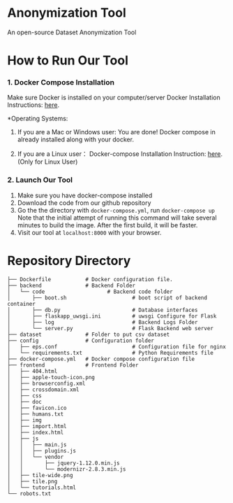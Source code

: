 # Anonymization Tool
An open-source Dataset Anonymization Tool

# How to Run Our Tool
### 1. Docker Compose Installation
Make sure Docker is installed on your computer/server 
Docker Installation Instructions: [here](https://docs.docker.com/engine/installation/).

*Operating Systems: 
1. If you are a Mac or Windows user:
You are done! Docker compose in already installed along with your docker.

2. If you are a Linux user：
Docker-compose Installation Instruction: [here](https://docs.docker.com/compose/install/). (Only for Linux User)

### 2. Launch Our Tool
1. Make sure you have docker-compose installed
2. Download the code from our github repository 
3. Go the the directory with `docker-compose.yml`, run `docker-compose up`
Note that the initial attempt of running this command will take several minutes to build the image. After the first build, it will be faster.
4. Visit our tool at `localhost:8000` with your browser.

# Repository Directory
```
├── Dockerfile           # Docker configuration file.
├── backend				 # Backend Folder
│   └── code					# Backend code folder
│       ├── boot.sh						# boot script of backend container
│       ├── db.py		 				# Database interfaces
│       ├── flaskapp_uwsgi.ini		    # uwsgi Configure for Flask 
│       ├── log			 				# Backend Logs Folder
│       └── server.py 					# Flask Backend web server
├── dataset				 # Folder to put csv dataset
├── config				 # Configuration folder
│   ├── eps.conf						# Configuration file for nginx
│   └── requirements.txt  				# Python Requirements file  
├── docker-compose.yml   # Docker compose configuration file
├── frontend			 # Frontend Folder
│   ├── 404.html
│   ├── apple-touch-icon.png
│   ├── browserconfig.xml
│   ├── crossdomain.xml
│   ├── css
│   ├── doc
│   ├── favicon.ico
│   ├── humans.txt
│   ├── img
│   ├── import.html
│   ├── index.html
│   ├── js
│   │   ├── main.js
│   │   ├── plugins.js
│   │   └── vendor
│   │       ├── jquery-1.12.0.min.js
│   │       └── modernizr-2.8.3.min.js
│   ├── tile-wide.png
│   ├── tile.png
│   └── tutorials.html
└── robots.txt
```
